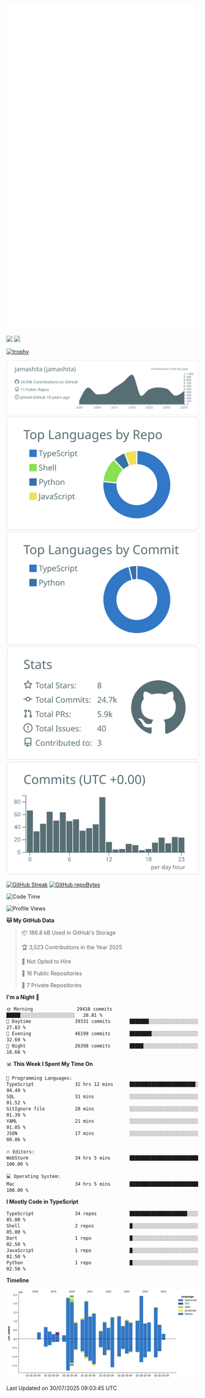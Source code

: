 [![](https://raw.githubusercontent.com/jamashita/jamashita/main/github-metrics.svg)](https://metrics.lecoq.io)

[![](https://github-readme-stats.vercel.app/api?username=jamashita&show_icons=ture&count_private=true)](https://github.com/anuraghazra/github-readme-stats)
[![](https://github-readme-stats.vercel.app/api/top-langs/?username=jamashita&layout=compact)](https://github.com/anuraghazra/github-readme-stats)

[![trophy](https://github-profile-trophy.vercel.app/?username=jamashita)](https://github.com/ryo-ma/github-profile-trophy)

[![](https://raw.githubusercontent.com/jamashita/jamashita/main/profile-summary-card-output/default/0-profile-details.svg)](https://github.com/vn7n24fzkq/github-profile-summary-cards)
[![](https://raw.githubusercontent.com/jamashita/jamashita/main/profile-summary-card-output/default/1-repos-per-language.svg)](https://github.com/vn7n24fzkq/github-profile-summary-cards) [![](https://raw.githubusercontent.com/jamashita/jamashita/main/profile-summary-card-output/default/2-most-commit-language.svg)](https://github.com/vn7n24fzkq/github-profile-summary-cards)
[![](https://raw.githubusercontent.com/jamashita/jamashita/main/profile-summary-card-output/default/3-stats.svg)](https://github.com/vn7n24fzkq/github-profile-summary-cards) [![](https://raw.githubusercontent.com/jamashita/jamashita/main/profile-summary-card-output/default/4-productive-time.svg)](https://github.com/vn7n24fzkq/github-profile-summary-cards)

[![GitHub Streak](http://github-readme-streak-stats.herokuapp.com?user=jamashita)](https://git.io/streak-stats)
[![GitHub repoBytes](https://github-repo-bytecounter.vercel.app/api?username=jamashita)](https://github.com/yamaccu/Github-Repo-ByteCounter)

<!--START_SECTION:waka-->
![Code Time](http://img.shields.io/badge/Code%20Time-2%2C703%20hrs%2022%20mins-blue)

![Profile Views](http://img.shields.io/badge/Profile%20Views-0-blue)

**🐱 My GitHub Data** 

> 📦 186.8 kB Used in GitHub's Storage 
 > 
> 🏆 3,523 Contributions in the Year 2025
 > 
> 🚫 Not Opted to Hire
 > 
> 📜 16 Public Repositories 
 > 
> 🔑 7 Private Repositories 
 > 
**I'm a Night 🦉** 

```text
🌞 Morning                29410 commits       █████░░░░░░░░░░░░░░░░░░░░   20.81 % 
🌆 Daytime                39331 commits       ███████░░░░░░░░░░░░░░░░░░   27.83 % 
🌃 Evening                46199 commits       ████████░░░░░░░░░░░░░░░░░   32.69 % 
🌙 Night                  26398 commits       █████░░░░░░░░░░░░░░░░░░░░   18.68 % 
```


📊 **This Week I Spent My Time On** 

```text
💬 Programming Languages: 
TypeScript               32 hrs 12 mins      ████████████████████████░   94.49 % 
SQL                      31 mins             ░░░░░░░░░░░░░░░░░░░░░░░░░   01.52 % 
GitIgnore file           28 mins             ░░░░░░░░░░░░░░░░░░░░░░░░░   01.39 % 
YAML                     21 mins             ░░░░░░░░░░░░░░░░░░░░░░░░░   01.05 % 
JSON                     17 mins             ░░░░░░░░░░░░░░░░░░░░░░░░░   00.86 % 

🔥 Editors: 
WebStorm                 34 hrs 5 mins       █████████████████████████   100.00 % 

💻 Operating System: 
Mac                      34 hrs 5 mins       █████████████████████████   100.00 % 
```

**I Mostly Code in TypeScript** 

```text
TypeScript               34 repos            █████████████████████░░░░   85.00 % 
Shell                    2 repos             █░░░░░░░░░░░░░░░░░░░░░░░░   05.00 % 
Dart                     1 repo              █░░░░░░░░░░░░░░░░░░░░░░░░   02.50 % 
JavaScript               1 repo              █░░░░░░░░░░░░░░░░░░░░░░░░   02.50 % 
Python                   1 repo              █░░░░░░░░░░░░░░░░░░░░░░░░   02.50 % 
```



**Timeline**

![Lines of Code chart](https://raw.githubusercontent.com/jamashita/jamashita/main/assets/bar_graph.png)


 Last Updated on 30/07/2025 09:03:45 UTC
<!--END_SECTION:waka-->
